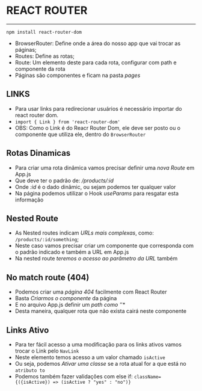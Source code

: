 # REACT ROUTER
***
`npm install react-router-dom`
* BrowserRouter: Define onde a área do nosso app que vai trocar as páginas;
* Routes: Define as rotas;
* Route: Um elemento deste para cada rota, configurar com path e componente da rota
* Páginas são componentes e ficam na pasta *pages*

## LINKS
* Para usar links para redirecionar usuários é necessário importar do react router dom.
* `import { Link } from 'react-router-dom'`
* OBS: Como o Link é do Reacr Router Dom, ele deve ser posto ou o componente que utiliza ele, dentro do `BrowserRouter`

## Rotas Dinamicas
* Para criar uma rota dinâmica vamos precisar definir uma *nova Route* em App.js
* Que deve ter o padrão de: */products/:id*
* Onde *:id* é o dado dinâmic, ou sejam podemos ter qualquer valor
* Na página podemos utilizar o Hook *useParams* para resgatar esta informação

## Nested Route
* As Nested routes indicam *URLs mais complexas*, como: `/products/:id/something`;
* Neste caso vamos precisar criar um componente que corresponda com o padrão indicado e também a URL em App.js
* Na nested route *teremos o acesso ao parâmetro da URL* também

## No match route (404)
* Podemos criar uma *página 404* facilmente com React Router
* Basta *Criarmos o componente* da página
* E no arquivo App.js definir um *path como '*'*
* Desta maneira, qualquer rota que não exista cairá neste componente

## Links Ativo
* Para ter fácil acesso a uma modificação para os links ativos vamos trocar o Link pelo `NavLink`
* Neste elemento temos acesso a um valor chamado `isActive`
* Ou seja, podemos *Ativar uma classe* se a rota atual for a que está no `atributo to`
* Podemos também fazer validações com else if: `className={({isActive}) => (isActive ? "yes" : "no")}`